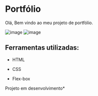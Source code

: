 # Portfólio 

Olá, Bem vindo ao meu projeto de portfólio.

![image](https://i.imgur.com/Uv4ptyA.png)
![image](https://i.imgur.com/KudWHZF.png)

## Ferramentas utilizadas:

* HTML

* CSS

* Flex-box

Projeto em desenvolvimento*
